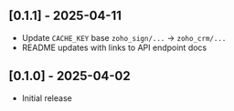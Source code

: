 ## [0.1.1] - 2025-04-11

- Update `CACHE_KEY` base `zoho_sign/...` -> `zoho_crm/...`
- README updates with links to API endpoint docs

## [0.1.0] - 2025-04-02

- Initial release

